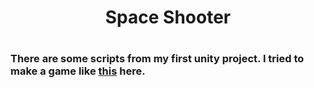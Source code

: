<h1 align="center"> Space Shooter <h1>
<h3> There are some scripts from my first unity project. I tried to make a game like <a href="https://assetstore.unity.com/packages/templates/packs/space-shooter-free-107260#description" target="_blank">this</a> here. <h3>
